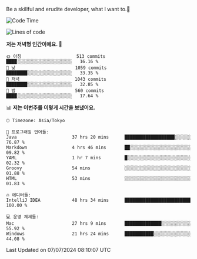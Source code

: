 Be a skillful and erudite developer, what I want to.👶

<!--START_SECTION:waka-->
![Code Time](http://img.shields.io/badge/Code%20Time-1%2C029%20hrs%2019%20mins-blue)

![Lines of code](https://img.shields.io/badge/%EC%A0%80%EB%8A%94%20%EC%97%AC%ED%83%9C%EA%B9%8C%EC%A7%80%20-2.6%20million%20%EC%A4%84%EC%9D%98%20%EC%BD%94%EB%93%9C%EB%A5%BC%20%EC%9E%91%EC%84%B1%ED%96%88%EC%96%B4%EC%9A%94.-blue)

**저는 저녁형 인간이에요. 🦉** 

```text
🌞 아침                     513 commits         ████░░░░░░░░░░░░░░░░░░░░░   16.16 % 
🌆 낮　                     1059 commits        ████████░░░░░░░░░░░░░░░░░   33.35 % 
🌃 저녁                     1043 commits        ████████░░░░░░░░░░░░░░░░░   32.85 % 
🌙 밤　                     560 commits         ████░░░░░░░░░░░░░░░░░░░░░   17.64 % 
```


📊 **저는 이번주를 이렇게 시간을 보냈어요.** 

```text
🕑︎ Timezone: Asia/Tokyo

💬 프로그래밍 언어들: 
Java                     37 hrs 20 mins      ███████████████████░░░░░░   76.87 % 
Markdown                 4 hrs 46 mins       ██░░░░░░░░░░░░░░░░░░░░░░░   09.82 % 
YAML                     1 hr 7 mins         █░░░░░░░░░░░░░░░░░░░░░░░░   02.32 % 
Groovy                   54 mins             ░░░░░░░░░░░░░░░░░░░░░░░░░   01.88 % 
HTML                     53 mins             ░░░░░░░░░░░░░░░░░░░░░░░░░   01.83 % 

🔥 에디터들: 
IntelliJ IDEA            48 hrs 34 mins      █████████████████████████   100.00 % 

💻 운영 체제들: 
Mac                      27 hrs 9 mins       ██████████████░░░░░░░░░░░   55.92 % 
Windows                  21 hrs 24 mins      ███████████░░░░░░░░░░░░░░   44.08 % 
```


 Last Updated on 07/07/2024 08:10:07 UTC
<!--END_SECTION:waka-->

